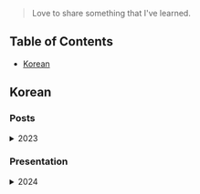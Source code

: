 > Love to share something that I've learned.

## Table of Contents

- [Korean](#korean)


## Korean

### Posts

<details>

<summary> 2023 </summary>

<table>
  <tr>
    <th> Title </th>
    <th> Date </th>
  </tr>
  <tr>
    <td> <a href="https://medium.com/daangn/%ED%8C%8C%EC%9D%B4%EC%8D%AC%EC%9D%84-%EC%B2%98%EC%9D%8C-%EC%82%AC%EC%9A%A9%ED%95%98%EB%8A%94-%EB%8F%99%EB%A3%8C%EC%99%80-%ED%9A%A8%EC%9C%A8%EC%A0%81%EC%9C%BC%EB%A1%9C-%EC%9D%BC%ED%95%98%EB%8A%94-%EB%B0%A9%EB%B2%95-bb52c3a433fa"> 파이썬을 처음 사용하는 동료와 효율적으로 일하는 방법
 </a> </td>
    <td> 2023. 02. 21 </td>
  </tr>  
  <tr>
    <td> <a href="https://medium.com/daangn/%EC%95%97-%EB%AA%A8%EB%A5%B4%EA%B3%A0-%EA%B9%83%ED%97%99-github-%EC%97%90-%EC%98%AC%EB%A0%B8%EC%96%B4%EC%9A%94-50d48b343f0f"> 앗! 모르고 깃헙(GitHub)에 올렸어요! </a> </td>
    <td> 2023. 04. 23 </td>
  </tr>

</table>

</details>

### Presentation

<details>

<summary> 2024 </summary>

<table>
  <tr>
    <th> Title </th>
    <th> Date </th>
    <th> Place </th>
  </tr>
  <tr>
    <td> <a href="https://github.com/0417taehyun/Presentation/blob/main/2024/03/23/%5B%20%ED%8C%8C%EC%9D%B4%20%EC%9B%B9%20%EC%8B%AC%ED%8F%AC%EC%A7%80%EC%9B%80%202024%20%5D%20FastAPI%EC%99%80%20%ED%95%A8%EA%BB%98%20%ED%95%98%EB%8A%94%20%EB%AC%B8%EC%84%9C%20%EC%9A%B0%EC%84%A0%20%EA%B0%9C%EB%B0%9C(Documentation-First%20Development%2C%20DFD).pdf"> [ 파이 웹 심포지움 2024 ] FastAPI와 함께 하는 문서 우선 개발(Documentation-First Development, DFD) </a> </td>
    <td> 2024. 03. 23 </td>
    <td> Offline </td>
  </tr>  

</table>


<details>

<summary> 2023 </summary>

<table>
  <tr>
    <th> Title </th>
    <th> Date </th>
    <th> Place </th>
  </tr>
  <tr>
    <td> <a href="https://github.com/0417taehyun/Presentation/blob/main/2023/05/25/%5B%20%ED%95%9C%EA%B5%AD%EC%99%B8%EB%8C%80%20Built%20IT%20%EC%84%B8%EB%AF%B8%EB%82%98%20%5D%20%EB%B9%84%EC%A0%84%EA%B3%B5%EC%9E%90%20%EA%B0%9C%EB%B0%9C%EC%9E%90%EC%9D%98%20%ED%95%99%EC%8A%B5%EA%B3%BC%20%EC%84%B1%EC%9E%A5.pdf"> [ 한국외대 Built IT 세미나 ] 비전공자 개발자의 학습과 성장: 스웨덴어 공부하다 개발자가 됐당근 </a> </td>
    <td> 2023. 05. 25 </td>
    <td> Offline </td>
  </tr>  
  <tr>
    <td> <a href="https://github.com/0417taehyun/Presentation/blob/main/2023/06/23/%5B%20%ED%95%9C%EA%B5%AD%EC%99%B8%EB%8C%80%202023%20HUFSummer%20Hackathon%20%EC%84%B8%EC%85%98%20%5D%20%EC%8A%AC%EA%B8%B0%EB%A1%9C%EC%9A%B4%20%ED%95%B4%EC%BB%A4%ED%86%A4%20%EC%83%9D%ED%99%9C.pdf"> [ 한국외대 2023 HUFSummer Hackathon 세션 ] 슬기로운 해커톤 생활 </a> </td>
    <td> 2023. 06. 23 </td>
    <td> Offline </td>
  </tr>
  <tr>
    <td> <a href="https://github.com/0417taehyun/Presentation/blob/main/2023/07/29/%5B%20Google%20IO%20Extended%202023%20Seoul%20%5D%20%ED%8C%A8%ED%82%A4%EC%A7%80%20%EC%B7%A8%EC%95%BD%EC%84%B1%20%EA%B4%80%EB%A6%AC%20with%20Go%20and%20deps.dev%20API.pdf"> [ Google I/O Extended 2023 Seoul ] 패키지 취약성 관리 with Go and deps.dev API </a> </td>
    <td> 2023. 07. 29 </td>
    <td> Offline </td>
  </tr>
  <tr>
    <td> <a href="https://github.com/0417taehyun/Presentation/blob/main/2023/08/07/%5B%20AUSG%207%EA%B8%B0%20%EC%A0%95%EA%B7%9C%20%EB%B9%85%EC%B1%97(BigChat)%20%5D%20%EC%8C%A4(SAM)!%20%EB%8F%84%EC%99%80%EC%A3%BC%EC%84%B8%EC%9A%94!.pdf"> [ AUSG 7기 정규 빅챗(BigChat) ] 쌤(SAM)! 도와주세요! </a> </td>
    <td> 2023. 08. 07 </td>
    <td> Offline </td>
  </tr>
  <tr>
    <td> <a href="https://github.com/0417taehyun/Presentation/blob/main/2023/08/12/%5B%20PyCon%20KR%202023%20%5D%20%ED%8C%8C%EC%9D%B4%EC%8D%AC%EC%9D%84%20%EC%B2%98%EC%9D%8C%20%EC%82%AC%EC%9A%A9%ED%95%98%EB%8A%94%20%EB%8F%99%EB%A3%8C%EC%99%80%20%ED%9A%A8%EC%9C%A8%EC%A0%81%EC%9C%BC%EB%A1%9C%20%EC%9D%BC%ED%95%98%EB%8A%94%20%EB%B0%A9%EB%B2%95.pdf"> [ PyCon KR 2023 ] 파이썬을 처음 사용하는 동료와 효율적으로 일하는 방법 </a> </td>
    <td> 2023. 08. 12 </td>
    <td> <a href="https://youtu.be/RgMCqc-VPL4"> Offline </a> </td>
  </tr>     
  <tr>
    <td> <a href="https://github.com/0417taehyun/Presentation/blob/main/2023/08/15/%5B%20INFCON%202023%20%5D%20%EC%8A%A4%EC%9B%A8%EB%8D%B4%EC%96%B4%20%EA%B3%B5%EB%B6%80%ED%95%98%EB%8B%A4%20%EA%B0%9C%EB%B0%9C%EC%9E%90%EA%B0%80%20%EB%90%90%EC%8A%B5%EB%8B%88%EB%8B%A4.pdf"> [ INFCON 2023 ] 스웨덴어 공부하다 개발자가 됐습니다 </a> </td>
    <td> 2023. 08. 15 </td>
    <td> <a href="https://youtu.be/KRHTVQ_imvA"> Offline </a> </td>
  </tr>  
  <tr>
    <td> <a href="https://github.com/0417taehyun/Presentation/blob/main/2023/10/28/%5B%20AWS%20Community%20Day%202023%20%5D%EC%8C%A4(SAM)!%20%EB%8F%84%EC%99%80%EC%A3%BC%EC%84%B8%EC%9A%94!.pdf"> [ AWS Community Day 2023 ] 쌤(SAM)! 도와주세요! </a> </td>
    <td> 2023. 10. 28 </td>
    <td> Offline </td>
  </tr> 

</table>
